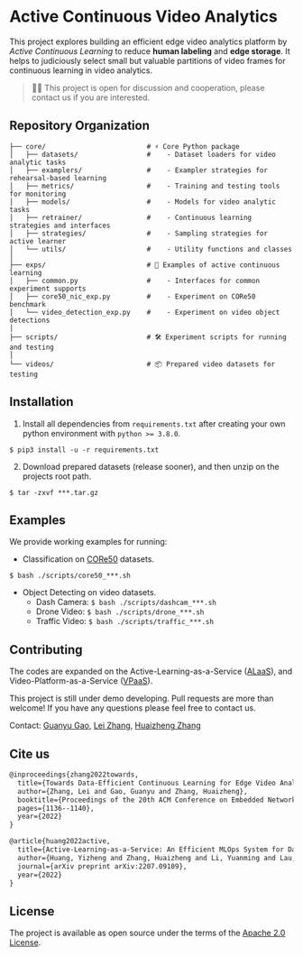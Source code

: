 # Active Continuous Video Analytics

This project explores building an efficient edge video analytics platform
by *Active Continuous Learning* to reduce **human labeling** and **edge
storage**. It helps to judiciously select small but valuable partitions
of video frames for continuous learning in video analytics.

> 🧑‍💻 This project is open for discussion and cooperation,
> please contact us if you are interested.

## Repository Organization

```
├── core/                         # ⚡ Core Python package
│   ├── datasets/                 #    - Dataset loaders for video analytic tasks
│   ├── examplers/                #    - Exampler strategies for rehearsal-based learning
│   ├── metrics/                  #    - Training and testing tools for monitoring
│   ├── models/                   #    - Models for video analytic tasks
│   ├── retrainer/                #    - Continuous learning strategies and interfaces
│   ├── strategies/               #    - Sampling strategies for active learner
│   └── utils/                    #    - Utility functions and classes
│
├── exps/                         # 🔬 Examples of active continuous learning
│   ├── common.py                 #    - Interfaces for common experiment supports
│   ├── core50_nic_exp.py         #    - Experiment on CORe50 benchmark
│   └── video_detection_exp.py    #    - Experiment on video object detections
│
├── scripts/                      # 🛠️ Experiment scripts for running and testing
│
└── videos/                       # 📦 Prepared video datasets for testing
```

## Installation

1. Install all dependencies from `requirements.txt` after creating your
   own python environment with `python >= 3.8.0`.

```shell
$ pip3 install -u -r requirements.txt
```

2. Download prepared datasets (release sooner), and then unzip on the projects root path.

```shell
$ tar -zxvf ***.tar.gz
```

## Examples

We provide working examples for running:

- Classification on [CORe50](https://vlomonaco.github.io/core50/) datasets.

```shell
$ bash ./scripts/core50_***.sh
```

- Object Detecting on video datasets.
    - Dash Camera:  `$ bash ./scripts/dashcam_***.sh`
    - Drone Video:  `$ bash ./scripts/drone_***.sh`
    - Traffic Video:  `$ bash ./scripts/traffic_***.sh`

## Contributing

The codes are expanded on the Active-Learning-as-a-Service
([ALaaS](https://github.com/MLSysOps/Active-Learning-as-a-Service)), and
Video-Platform-as-a-Service ([VPaaS](https://arxiv.org/abs/2102.03012)).

This project is still under demo developing. Pull requests are more than welcome! If you have any questions please feel
free to contact us.

Contact:
[Guanyu Gao](mailto:gygao@njust.edu.cn),
[Lei Zhang](mailto:lei.zhang@njust.edu.cn),
[Huaizheng Zhang](mailto:huaizhen001@e.ntu.edu.sg)

## Cite us

```markdown
@inproceedings{zhang2022towards,
  title={Towards Data-Efficient Continuous Learning for Edge Video Analytics via Smart Caching},
  author={Zhang, Lei and Gao, Guanyu and Zhang, Huaizheng},
  booktitle={Proceedings of the 20th ACM Conference on Embedded Networked Sensor Systems},
  pages={1136--1140},
  year={2022}
}

@article{huang2022active,
  title={Active-Learning-as-a-Service: An Efficient MLOps System for Data-Centric AI},
  author={Huang, Yizheng and Zhang, Huaizheng and Li, Yuanming and Lau, Chiew Tong and You, Yang},
  journal={arXiv preprint arXiv:2207.09109},
  year={2022}
}
```

## License
The project is available as open source under the terms of the [Apache 2.0 License](http://www.apache.org/licenses/LICENSE-2.0).
